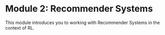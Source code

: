 # Module 2: Recommender Systems

This module introduces you to working with Recommender Systems in the context of RL.